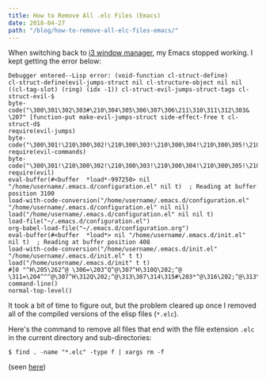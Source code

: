 ```yaml
---
title: How to Remove All .elc Files (Emacs)
date: 2018-04-27
path: "/blog/how-to-remove-all-elc-files-emacs/"
---
```


When switching back to <a href="https://i3wm.org/">i3 window manager</a>, my Emacs stopped working. I kept getting the error below:

```text
Debugger entered--Lisp error: (void-function cl-struct-define)
cl-struct-define(evil-jumps-struct nil cl-structure-object nil nil ((cl-tag-slot) (ring) (idx -1)) cl-struct-evil-jumps-struct-tags cl-struct-evil-$
byte-code("\300\301\302\303#\210\304\305\306\307\306\211\310\311\312\303& \207" [function-put make-evil-jumps-struct side-effect-free t cl-struct-d$
require(evil-jumps)
byte-code("\300\301!\210\300\302!\210\300\303!\210\300\304!\210\300\305!\210\300\306!\210\300\307!\210\300\310!\210\300\311!\210\312\313\314\"\207"$
require(evil-commands)
byte-code("\300\301!\210\300\302!\210\300\303!\210\300\304!\210\300\305!\210\300\306!\210\300\307!\210\300\310!\210\300\311!\210\300\312!\210\300\3$
require(evil)
eval-buffer(#<buffer  *load*-997250> nil "/home/username/.emacs.d/configuration.el" nil t)  ; Reading at buffer position 3100
load-with-code-conversion("/home/username/.emacs.d/configuration.el" "/home/username/.emacs.d/configuration.el" nil nil)
load("/home/username/.emacs.d/configuration.el" nil nil t)
load-file("~/.emacs.d/configuration.el")
org-babel-load-file("~/.emacs.d/configuration.org")
eval-buffer(#<buffer  *load*> nil "/home/username/.emacs.d/init.el" nil t)  ; Reading at buffer position 408
load-with-code-conversion("/home/username/.emacs.d/init.el" "/home/username/.emacs.d/init.el" t t)
load("/home/username/.emacs.d/init" t t)
#[0 "^H\205\262^@ \306=\203^Q^@\307^H\310Q\202;^@ \311=\204^^^@\307^H\312Q\202;^@\313\307\314\315#\203*^@\316\202;^@\313\307\314\317#\203:^@\320\nB$
command-line()
normal-top-level()
```

It took a bit of time to figure out, but the problem cleared up once I removed all of the compiled versions of the elisp files (<code>*.elc</code>).

Here's the command to remove all files that end with the file extension <code>.elc</code> in the current directory and sub-directories:

```text
$ find . -name "*.elc" -type f | xargs rm -f
```

(seen <a href="https://gist.github.com/yuanmai/4411286">here</a>)
